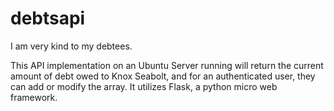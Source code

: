 # debtsapi
I am very kind to my debtees.

This API implementation on an Ubuntu Server running will return the current amount of debt owed to Knox Seabolt, and for an authenticated user, they can add or modify the array. It utilizes Flask, a python micro web framework.
